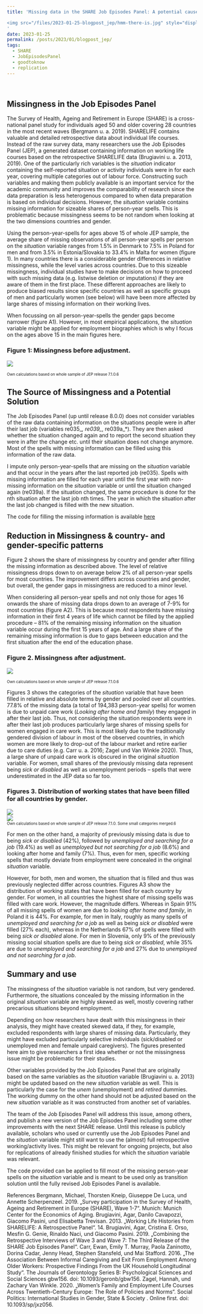 ```yaml
---
title: 'Missing data in the SHARE Job Episodes Panel: A potential cause and solution

<img src="/files/2023-01-25-blogpost_jep/hmm-there-is.jpg" style="display: block; margin: auto; alt: drawing width: 50"/>
'
date: 2023-01-25
permalink: /posts/2023/01/blogpost_jep/
tags:
  - SHARE
  - JobEpisodesPanel
  - goodtoknow
  - replication
---
```


<br />


## Missingness in the Job Episodes Panel


The Survey of Health, Ageing and Retirement in Europe (SHARE) is a cross-national panel study for individuals aged 50 and older covering 28 countries in the most recent waves (Bergmann u. a. 2019). SHARELIFE contains valuable and detailed retrospective data about individual life courses. Instead of the raw survey data, many researchers use the Job Episodes Panel (JEP), a generated dataset containing information on working life courses based on the retrospective SHARELIFE data (Brugiavini u. a. 2013, 2019). One of the particularly rich variables is the *situation* indicator containing the self-reported situation or activity individuals were in for each year, covering multiple categories out of labour force. Constructing such variables and making them publicly available is an important service for the academic community and improves the comparability of research since the data preparation is less heterogenous compared to when data preparation is based on individual decisions. However, the *situation* variable contains missing information for sizeable shares of person-year spells. This is problematic because missingness seems to be not random when looking at the two dimensions countries and gender.

Using the person-year-spells for ages above 15 of whole JEP sample, the average share of missing observations of all person-year spells per person on the *situation* variable ranges from 1.5% in Denmark to 7.5% in Poland for men and from 3.5% in Estonia/Slovakia to 33.4% in Malta for women (figure 1). In many countries there is a considerable gender differences in relative missingness, while the level varies across countries. Due to this sizeable missingness, individual studies have to make decisions on how to proceed with such missing data (e.g. listwise deletion or imputations) if they are aware of them in the first place. These different approaches are likely to produce biased results since specific countries as well as specific groups of men and particularly women (see below) will have been more affected by large shares of missing information on their working lives.

When focussing on all person-year-spells the gender gaps become narrower (figure A1). However, in most empirical applications, the *situation* variable might be applied for employment biographies which is why I focus on the ages above 15 in the main figures here.  


### Figure 1: Missingness before adjustment.

<img src="/files/2023-01-25-blogpost_jep/1missing-before-impu_genderXcountry_2r_rel_age16.png" style="display: block; margin: auto;" />

 <font size="1"> Own calculations based on whole sample of JEP release 7.1.0.6</font>


## The Source of Missingness and a Potential Solution

The Job Episodes Panel (up until release 8.0.0) does not consider variables of the raw data containing information on the situations people were in after their last job (variables re035_*, re039_*, re039a_*). They are then asked whether the situation changed again and to report the second situation they were in after the change etc. until their situation does not change anymore. Most of the spells with missing information can be filled using this information of the raw data.

I impute only person-year-spells that are missing on the *situation* variable and that occur in the years after the last reported job (re035). Spells with missing information are filled for each year until the first year with non-missing information on the *situation* variable or until the situation changed again (re039a). If the situation changed, the same procedure is done for the nth situation after the last job nth times. The year in which the situation after the last job changed is filled with the new situation. 

The code for filling the missing information is available [here](/files/2023-01-25-blogpost_jep/fill_missings_JEP_2301.do)

## Reduction in Missingness & country- and gender-specific patterns

Figure 2 shows the share of missingness by country and gender after filling the missing information as described above. The level of relative missingness drops down to on average below 2% of all person-year spells for most countries. The improvement differs across countries and gender, but overall, the gender gaps in missingness are reduced to a minor level. 

When considering all person-year spells and not only those for ages 16 onwards the share of missing data drops down to an average of 7-9% for most countries (figure A2). This is because most respondents have missing information in their first 4 years of life which cannot be filled by the applied procedure – 81% of the remaining missing information on the situation variable occur during the first 15 years of age. And a large share of the remaining missing information is due to gaps between education and the first situation after the end of the education phase.


### Figure 2. Missingness after adjustment.

<img src="/files/2023-01-25-blogpost_jep/2missing-after-impu_genderXcountry_2r_rel_age16.png" style="display: block; margin: auto;" />

 <font size="1"> Own calculations based on whole sample of JEP release 7.1.0.6</font>

 
Figures 3 shows the categories of the *situation* variable that have been filled in relative and absolute terms by gender and pooled over all countries. 77.8% of the missing data (a total of 194,383 person-year spells) for women is due to unpaid care work (*Looking after home and family*) they engaged in after their last job. Thus, not considering the situation respondents were in after their last job produces particularly large shares of missing spells for women engaged in care work. This is most likely due to the traditionally gendered division of labour in most of the observed countries, in which women are more likely to drop-out of the labour market and retire earlier due to care duties (e.g. Carr u. a. 2016; Zagel und Van Winkle 2020). Thus, a large share of unpaid care work is obscured in the original *situation* variable. For women, small shares of the previously missing data represent being *sick or disabled* as well as unemployment periods – spells that were underestimated in the JEP data so far too.


### Figures 3. Distribution of working states that have been filled for all countries by gender.

<img src="/files/2023-01-25-blogpost_jep/3_1_distribution_imputation-situation_gender.png" style="display: block; margin: auto;" />
<img src="/files/2023-01-25-blogpost_jep/3_2_distribution_imputation-situation_gender_freq.png" style="display: block; margin: auto;" />
<font size="1"> Own calculations based on whole sample of JEP release 7.1.0. Some small categories merged.6</font>


For men on the other hand, a majority of previously missing data is due to being *sick or disabled* (42%), followed by *unemployed and searching for a job* (19.4%) as well as *unemployed but not searching for a job* (8.6%) and looking after home and family (7%). Thus, even for men, specific working spells that mostly deviate from employment were concealed in the original *situation* variable. 

However, for both, men and women, the situation that is filled and thus was previously neglected differ across countries. Figures A3 show the distribution of working states that have been filled for each country by gender. For women, in all countries the highest share of missing spells was filled with care work. However, the magnitude differs. Whereas in Spain 91% of all missing spells of women are due to *looking after home and family*, in Poland it is 44%. For example, for men in Italy, roughly as many spells of *unemployed and searching for a job* as well as being *sick or disabled* were filled (27% each), whereas in the Netherlands 67% of spells were filled with being *sick or disabled* alone. For men in Slovenia, only 9% of the previously missing social situation spells are due to being *sick or disabled*, while 35% are due to *unemployed and searching for a job* and 27% due to *unemployed and not searching for a job*. 

## Summary and use

The missingness of the *situation* variable is not random, but very gendered. Furthermore, the situations concealed by the missing information in the original *situation* variable are highly skewed as well, mostly covering rather precarious situations beyond employment. 

Depending on how researchers have dealt with this missingness in their analysis, they might have created skewed data, if they, for example, excluded respondents with large shares of missing data. Particularly, they might have excluded particularly selective individuals (sick/disabled or unemployed men and female unpaid caregivers). The figures presented here aim to give researchers a first idea whether or not the missingness issue might be problematic for their studies.

Other variables provided by the Job Episodes Panel that are originally based on the same variables as the *situation* variable (Brugiavini u. a. 2013) might be updated based on the new *situation* variable as well. This is particularly the case for the *unem* (unemployment) and *retired* dummies. The working dummy on the other hand should not be adjusted based on the new *situation* variable as it was constructed from another set of variables.

The team of the Job Episodes Panel will address this issue, among others, and publish a new version of the Job Episodes Panel including some other improvements with the next SHARE release. Until this release is publicly available, scholars who used or currently use the Job Episodes Panel and the *situation* variable might still want to use the (almost) full retrospective working/activity lives. This might be relevant for ongoing projects, but also for replications of already finished studies for which the *situation* variable was relevant. 

The code provided can be applied to fill most of the missing person-year spells on the *situation* variable and is meant to be used only as transition solution until the fully revised Job Episodes Panel is available. 



References
Bergmann, Michael, Thorsten Kneip, Giuseppe De Luca, und Annette Scherpenzeel. 2019. „Survey participation in the Survey of Health, Ageing and Retirement in Europe (SHARE), Wave 1-7“. Munich: Munich Center for the Economics of Aging.
Brugiavini, Agar, Danilo Cavapozzi, Giacomo Pasini, und Elisabetta Trevisan. 2013. „Working Life Histories from SHARELIFE: A Retrospective Panel“. 14.
Brugiavini, Agar, Cristina E. Orso, Mesfin G. Genie, Rinaldo Naci, und Giacomo Pasini. 2019. „Combining the Retrospective Interviews of Wave 3 and Wave 7: The Third Release of the SHARE Job Episodes Panel“.
Carr, Ewan, Emily T. Murray, Paola Zaninotto, Dorina Cadar, Jenny Head, Stephen Stansfeld, und Mai Stafford. 2016. „The Association Between Informal Caregiving and Exit From Employment Among Older Workers: Prospective Findings From the UK Household Longitudinal Study“. The Journals of Gerontology Series B: Psychological Sciences and Social Sciences gbw156. doi: 10.1093/geronb/gbw156.
Zagel, Hannah, und Zachary Van Winkle. 2020. „Women’s Family and Employment Life Courses Across Twentieth-Century Europe: The Role of Policies and Norms“. Social Politics: International Studies in Gender, State & Society . Online first. doi: 10.1093/sp/jxz056.

